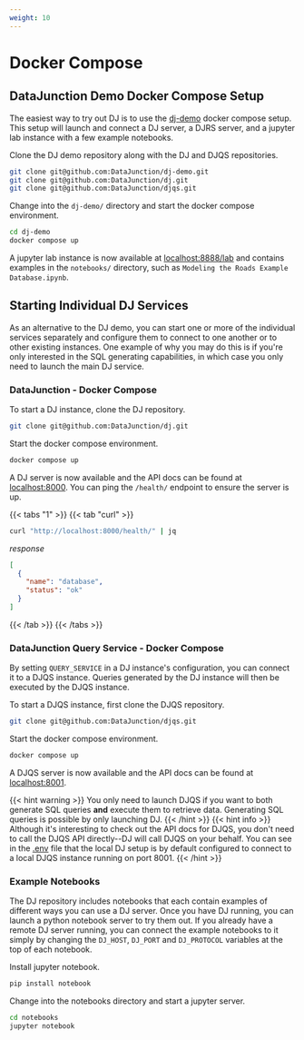```yaml
---
weight: 10
---
```


# Docker Compose

## DataJunction Demo Docker Compose Setup

The easiest way to try out DJ is to use the [dj-demo](https://github.com/DataJunction/dj-demo) docker compose setup. This setup will launch and connect
a DJ server, a DJRS server, and a jupyter lab instance with a few example notebooks.

Clone the DJ demo repository along with the DJ and DJQS repositories.

```sh
git clone git@github.com:DataJunction/dj-demo.git
git clone git@github.com:DataJunction/dj.git
git clone git@github.com:DataJunction/djqs.git
```

Change into the `dj-demo/` directory and start the docker compose environment.

```sh
cd dj-demo
docker compose up
```

A jupyter lab instance is now available at [localhost:8888/lab](http://localhost:8888/lab) and contains examples in the `notebooks/`
directory, such as `Modeling the Roads Example Database.ipynb`.

## Starting Individual DJ Services

As an alternative to the DJ demo, you can start one or more of the individual services separately and configure them to connect to one another or to other
existing instances. One example of why you may do this is if you're only interested in the SQL generating capabilities, in which case you only need to launch
the main DJ service.

### DataJunction - Docker Compose

To start a DJ instance, clone the DJ repository.

```sh
git clone git@github.com:DataJunction/dj.git
```

Start the docker compose environment.

```sh
docker compose up
```

A DJ server is now available and the API docs can be found at [localhost:8000](http://localhost:8000/docs). You can
ping the `/health/` endpoint to ensure the server is up.

{{< tabs "1" >}}
{{< tab "curl" >}}
```sh
curl "http://localhost:8000/health/" | jq
```
*response*
```json
[
  {
    "name": "database",
    "status": "ok"
  }
]
```
{{< /tab >}}
{{< /tabs >}}

### DataJunction Query Service - Docker Compose

By setting `QUERY_SERVICE` in a DJ instance's configuration, you can connect it to a DJQS instance. Queries generated by the DJ instance
will then be executed by the DJQS instance.

To start a DJQS instance, first clone the DJQS repository.

```sh
git clone git@github.com:DataJunction/djqs.git
```

Start the docker compose environment.

```sh
docker compose up
```

A DJQS server is now available and the API docs can be found at [localhost:8001](http://localhost:8001/docs).

{{< hint warning >}}
You only need to launch DJQS if you want to both generate SQL queries **and** execute them to retrieve data. Generating SQL queries is possible by only launching DJ.
{{< /hint >}}
{{< hint info >}}
Although it's interesting to check out the API docs for DJQS, you don't need to call the DJQS API directly--DJ will call DJQS on your behalf. You can see in the [.env](https://github.com/DataJunction/dj/blob/main/.docker-env/.env#L6) file that the local DJ setup is by default configured to connect to a local DJQS instance running on port 8001.
{{< /hint >}}

### Example Notebooks

The DJ repository includes notebooks that each contain examples of different ways you can use a DJ server. Once you have DJ running, you can launch a python notebook server
to try them out. If you already have a remote DJ server running, you can connect the example notebooks to it simply by changing the `DJ_HOST`, `DJ_PORT` and `DJ_PROTOCOL`
variables at the top of each notebook.

Install jupyter notebook.
```sh
pip install notebook
```
Change into the notebooks directory and start a jupyter server.
```sh
cd notebooks
jupyter notebook
```
